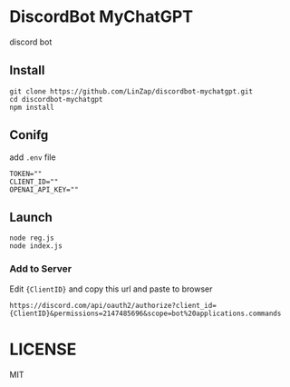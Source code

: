 # DiscordBot MyChatGPT

discord bot

## Install

```
git clone https://github.com/LinZap/discordbot-mychatgpt.git
cd discordbot-mychatgpt
npm install
```

## Conifg

add `.env` file 

```
TOKEN=""
CLIENT_ID=""
OPENAI_API_KEY=""
```

## Launch

```
node reg.js
node index.js
```


### Add to Server

Edit `{ClientID}` and copy this url and paste to browser 

```
https://discord.com/api/oauth2/authorize?client_id={ClientID}&permissions=2147485696&scope=bot%20applications.commands
```

# LICENSE 

MIT